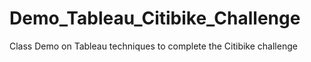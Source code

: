 # Demo_Tableau_Citibike_Challenge
Class Demo on Tableau techniques to complete the Citibike challenge
